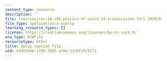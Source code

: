 ```yaml
---
content_type: resource
description: ''
file: /courses/res-10-s95-physics-of-covid-19-transmission-fall-2020/63922bdb1f653685a78e231bfc5c5171_kmpde1ZIqKA.srt
file_type: application/x-subrip
learning_resource_types: []
license: https://creativecommons.org/licenses/by-nc-sa/4.0/
ocw_type: OCWFile
resourcetype: Other
title: 3play caption file
uid: 63922bdb-1f65-3685-a78e-231bfc5c5171
---
```

